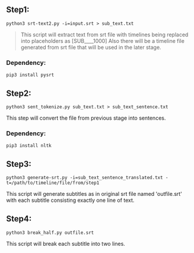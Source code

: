 ## Step1:


    python3 srt-text2.py -i=input.srt > sub_text.txt

> This script will extract text from srt file with timelines being replaced into placeholders as [SUB____1000]
> Also there will be a timeline file generated from srt file that will be used in the later stage.

### Dependency:
    pip3 install pysrt

## Step2:

    python3 sent_tokenize.py sub_text.txt > sub_text_sentence.txt

This step will convert the file from previous stage into sentences.

### Dependency:
    pip3 install nltk

## Step3:

    python3 generate-srt.py -i=sub_text_sentence_translated.txt -t=/path/to/timeline/file/from/step1 

This script will generate subtitles as in original srt file named 'outfile.srt' with each subtitle consisting exactly one line of text.


## Step4:

    python3 break_half.py outfile.srt 

This script will break each subtitle into two lines.
